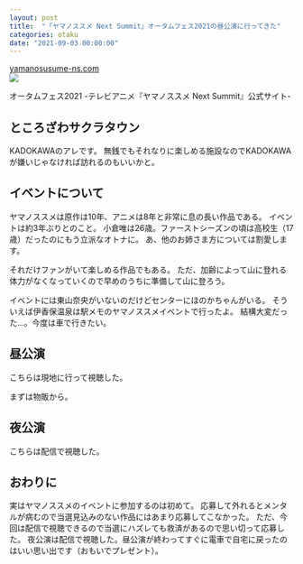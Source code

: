 ```yaml
---
layout: post
title:  "「ヤマノススメ Next Summit」オータムフェス2021の昼公演に行ってきた"
categories: otaku
date: "2021-09-03 00:00:00"
---
```



<div class="card">
  <a href="https://yamanosusume-ns.com/event/AutumnFes2021/"></a>
  <div class="card__header">
    <a href="https://yamanosusume-ns.com/event/AutumnFes2021/">yamanosusume-ns.com</a>
  </div>
  <div class="card__image">
    <img src="https://yamanosusume-ns.com/core_sys/images/others/ogp.jpg">
  </div>
  <div class="card__title">
    <p>オータムフェス2021 -テレビアニメ『ヤマノススメ Next Summit』公式サイト-</p>
  </div>
  <div class="card__description">
    <p></p>
  </div>
</div>


## ところざわサクラタウン

KADOKAWAのアレです。
無銭でもそれなりに楽しめる施設なのでKADOKAWAが嫌いじゃなければ訪れるのもいいかと。

## イベントについて

ヤマノススメは原作は10年、アニメは8年と非常に息の長い作品である。
イベントは約3年ぶりとのこと。
小倉唯は26歳。ファーストシーズンの頃は高校生（17歳）だったのにもう立派なオトナに。
あ、他のお姉さま方については割愛します。

それだけファンがいて楽しめる作品でもある。
ただ、加齢によって山に登れる体力がなくなっていくので早めのうちに準備して山に登ろう。

イベントには東山奈央がいないのだけどセンターにほのかちゃんがいる。
そういえば伊香保温泉は駅メモのヤマノススメイベントで行ったよ。
結構大変だった...。今度は車で行きたい。

## 昼公演

こちらは現地に行って視聴した。

まずは物販から。



## 夜公演

こちらは配信で視聴した。



## おわりに

実はヤマノススメのイベントに参加するのは初めて。
応募して外れるとメンタルが病むので当選見込みのない作品にはあまり応募してこなかった。
ただ、今回は配信で視聴できるので当選にハズレても救済があるので思い切って応募した。
夜公演は配信で視聴した。昼公演が終わってすぐに電車で自宅に戻ったのはいい思い出です（おもいでプレゼント）。

